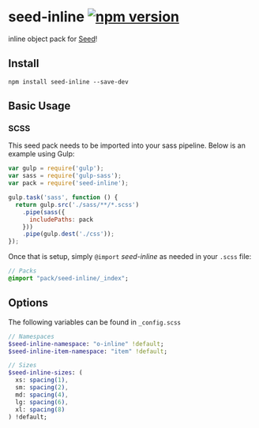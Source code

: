 # seed-inline [![npm version](https://badge.fury.io/js/seed-color-scheme.svg)](https://badge.fury.io/js/seed-color-scheme)

inline object pack for [Seed](https://github.com/helpscout/seed)!

## Install
```
npm install seed-inline --save-dev
```


## Basic Usage

### SCSS
This seed pack needs to be imported into your sass pipeline. Below is an example using Gulp:


```javascript
var gulp = require('gulp');
var sass = require('gulp-sass');
var pack = require('seed-inline');

gulp.task('sass', function () {
  return gulp.src('./sass/**/*.scss')
    .pipe(sass({
      includePaths: pack
    }))
    .pipe(gulp.dest('./css'));
});
```

Once that is setup, simply `@import` *seed-inline* as needed in your `.scss` file:

```sass
// Packs
@import "pack/seed-inline/_index";
```

## Options

The following variables can be found in `_config.scss`

```sass
// Namespaces
$seed-inline-namespace: "o-inline" !default;
$seed-inline-item-namespace: "item" !default;

// Sizes
$seed-inline-sizes: (
  xs: spacing(1),
  sm: spacing(2),
  md: spacing(4),
  lg: spacing(6),
  xl: spacing(8)
) !default;
```
